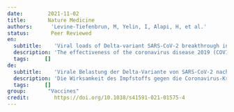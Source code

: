 ```yaml
---
date:        2021-11-02
title:       Nature Medicine
authors:      'Levine-Tiefenbrun, M, Yelin, I, Alapi, H, et al.'
status:       Peer Reviewed
en:
  subtitle:    'Viral loads of Delta-variant SARS-CoV-2 breakthrough infections after vaccination and booster with BNT162b2'
  description: 'The effectiveness of the coronavirus disease 2019 (COVID-19) BNT162b2 vaccine in preventing disease and reducing viral loads of breakthrough infections (BTIs) has been decreasing, concomitantly with the rise of the Delta variant of severe acute respiratory syndrome coronavirus 2 (SARS-CoV-2). However, it is unclear whether the observed decreased effectiveness of the vaccine in reducing viral loads is inherent to the Delta variant or is dependent on time from immunization. By analyzing viral loads of over 16,000 infections during the current, Delta-variant-dominated pandemic wave in Israel, we found that BTIs in recently fully vaccinated individuals have lower viral loads than infections in unvaccinated individuals. However, this effect starts to decline 2 months after vaccination and ultimately vanishes 6 months or longer after vaccination. Notably, we found that the effect of BNT162b2 on reducing BTI viral loads is restored after a booster dose. These results suggest that BNT162b2 might decrease the infectiousness of BTIs even with the Delta variant, and that, although this protective effect declines with time, it can be restored, at least temporarily, with a third, booster, vaccine dose.'
  tags:     []
de: 
  subtitle:    'Virale Belastung der Delta-Variante von SARS-CoV-2 nach Impfung und Auffrischung mit BNT162b2'
  description: 'Die Wirksamkeit des Impfstoffs gegen die Coronavirus-Krankheit 2019 (COVID-19) BNT162b2 bei der Verhütung von Krankheiten und der Verringerung der Viruslast bei Durchbruchsinfektionen (BTIs) hat gleichzeitig mit dem Auftreten der Delta-Variante des schweren akuten respiratorischen Syndroms Coronavirus 2 (SARS-CoV-2) abgenommen. Es ist jedoch unklar, ob die beobachtete geringere Wirksamkeit des Impfstoffs bei der Verringerung der Viruslast mit der Delta-Variante zusammenhängt oder ob sie vom Zeitpunkt der Immunisierung abhängt. Durch die Analyse der Viruslasten von über 16.000 Infektionen während der aktuellen, von der Delta-Variante dominierten Pandemiewelle in Israel haben wir festgestellt, dass BTIs bei kürzlich vollständig geimpften Personen niedrigere Viruslasten aufweisen als Infektionen bei ungeimpften Personen. Dieser Effekt beginnt jedoch 2 Monate nach der Impfung zu sinken und verschwindet schließlich 6 Monate oder länger nach der Impfung. Bemerkenswert ist, dass die Wirkung von BNT162b2 auf die Verringerung der BTI-Viruslast nach einer Auffrischungsimpfung wiederhergestellt ist. Diese Ergebnisse deuten darauf hin, dass BNT162b2 die Infektiosität von BTI auch bei der Delta-Variante verringern könnte und dass dieser Schutzeffekt zwar mit der Zeit abnimmt, aber zumindest vorübergehend mit einer dritten, auffrischenden Impfdosis wiederhergestellt werden kann.'
  tags:     []
group:       "Vaccines"
credit:        https://doi.org/10.1038/s41591-021-01575-4
---
```

